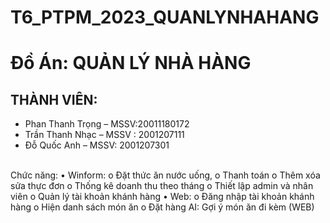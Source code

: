 # T6_PTPM_2023_QUANLYNHAHANG
<h1>Đồ Án: QUẢN LÝ NHÀ HÀNG</h1>
<h2>THÀNH VIÊN:</h2>
<ul>
  <li>Phan Thanh Trọng – MSSV:20011180172</li>
  <li>Trần Thanh Nhạc – MSSV : 2001207111	</li>
  <li>Đỗ Quốc Anh – MSSV: 2001207301</li>
</ul>
<br/>
Chức năng:
  •	Winform: 
    o	Đặt thức ăn nước uống, 
    o	Thanh toán
    o	Thêm xóa sửa thực đơn
    o	Thống kê doanh thu theo tháng
    o	Thiết lập admin và nhân viên
    o	Quản lý tài khoản khánh hàng
  •	Web: 
  o	Đăng nhập tài khoản khánh hàng
  o	Hiện danh sách món ăn
  o	Đặt hàng
AI: Gợi ý món ăn đi kèm (WEB)

